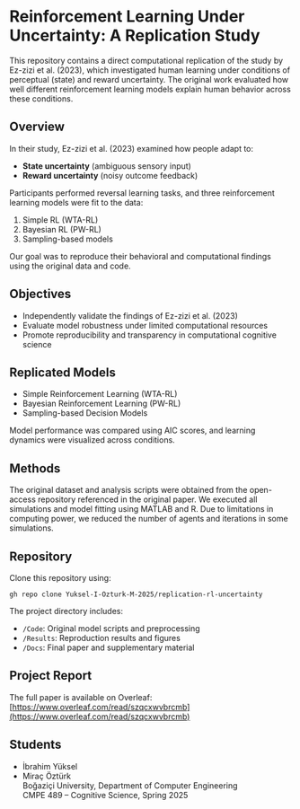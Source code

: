 # Reinforcement Learning Under Uncertainty: A Replication Study

This repository contains a direct computational replication of the study by Ez-zizi et al. (2023), which investigated human learning under conditions of perceptual (state) and reward uncertainty. The original work evaluated how well different reinforcement learning models explain human behavior across these conditions.

## Overview

In their study, Ez-zizi et al. (2023) examined how people adapt to:
- **State uncertainty** (ambiguous sensory input)
- **Reward uncertainty** (noisy outcome feedback)

Participants performed reversal learning tasks, and three reinforcement learning models were fit to the data:
1. Simple RL (WTA-RL)
2. Bayesian RL (PW-RL)
3. Sampling-based models

Our goal was to reproduce their behavioral and computational findings using the original data and code.

## Objectives

- Independently validate the findings of Ez-zizi et al. (2023)
- Evaluate model robustness under limited computational resources
- Promote reproducibility and transparency in computational cognitive science

## Replicated Models

- Simple Reinforcement Learning (WTA-RL)
- Bayesian Reinforcement Learning (PW-RL)
- Sampling-based Decision Models

Model performance was compared using AIC scores, and learning dynamics were visualized across conditions.

## Methods

The original dataset and analysis scripts were obtained from the open-access repository referenced in the original paper. We executed all simulations and model fitting using MATLAB and R. Due to limitations in computing power, we reduced the number of agents and iterations in some simulations.

## Repository

Clone this repository using:

```
gh repo clone Yuksel-I-Ozturk-M-2025/replication-rl-uncertainty
```

The project directory includes:
- `/Code`: Original model scripts and preprocessing
- `/Results`: Reproduction results and figures
- `/Docs`: Final paper and supplementary material

## Project Report

The full paper is available on Overleaf:  
[https://www.overleaf.com/read/szqcxwvbrcmb](https://www.overleaf.com/read/szqcxwvbrcmb)

## Students

- İbrahim Yüksel  
- Miraç Öztürk  
Boğaziçi University, Department of Computer Engineering  
CMPE 489 – Cognitive Science, Spring 2025
